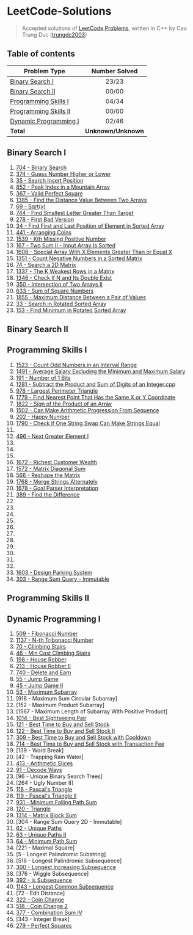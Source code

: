 # LeetCode-Solutions
> Accepted solutions of [LeetCode Problems](https://leetcode.com/problemset/all/), written in C++ by Cao Trung Duc ([trungdc2003](https://leetcode.com/trungdc2003/))

## Table of contents
|                   Problem Type                    | Number Solved |
|---------------------------------------------------|:-------------:|
| [Binary Search I](#Binary-Search-I)               |     23/23     |
| [Binary Search II](#Binary-Search-II)             |     00/00     |
| [Programming Skills I](#Programming-Skills-I)     |     04/34     |
| [Programming Skills II](#Programming-Skills-II)   |     00/00     |
| [Dynamic Programming I](#Dynamic-Programming-I)   |     02/46     |
| **Total**                                         |**Unknown/Unknown**|

## Binary Search I
1. [704 - Binary Search](source/704%20-%20Binary%20Search.cpp) 
2. [374 - Guess Number Higher or Lower](source/374%20-%20Guess%20Number%20Higher%20or%20Lower.cpp) 
3. [35 - Search Insert Position](source/35%20-%20Search%20Insert%20Position.cpp) 
4. [852 - Peak Index in a Mountain Array](source/852%20-%20Peak%20Index%20in%20a%20Mountain%20Array.cpp) 
5. [367 - Valid Perfect Square](source/367%20-%20Valid%20Perfect%20Square.cpp) 
6. [1385 - Find the Distance Value Between Two Arrays](source/1385%20-%20Find%20the%20Distance%20Value%20Between%20Two%20Arrays.cpp)
7. [69 - Sqrt(x)](source/69%20-%20Sqrt(x).cpp)
8. [744 - Find Smallest Letter Greater Than Target](source/744%20-%20Find%20Smallest%20Letter%20Greater%20Than%20Target.cpp)
9. [278 - First Bad Version](source/278%20-%20First%20Bad%20Version.cpp)
10. [34 - Find First and Last Position of Element in Sorted Array](source/34%20-%20Find%20First%20and%20Last%20Position%20of%20Element%20in%20Sorted%20Array.cpp)
11. [441 - Arranging Coins](source/441%20-%20Arranging%20Coins.cpp)
12. [1539 - Kth Missing Positive Number](source/1539%20-%20Kth%20Missing%20Positive%20Number.cpp)
13. [167 - Two Sum II - Input Array Is Sorted](source/167%20-%20Two%20Sum%20II%20-%20Input%20Array%20Is%20Sorted.cpp)
14. [1608 - Special Array With X Elements Greater Than or Equal X](source/1608%20-%20Special%20Array%20With%20X%20Elements%20Greater%20Than%20or%20Equal%20X.cpp)
15. [1351 - Count Negative Numbers in a Sorted Matrix](source/1351%20-%20Count%20Negative%20Numbers%20in%20a%20Sorted%20Matrix.cpp)
16. [74 - Search a 2D Matrix](source/74%20-%20Search%20a%202D%20Matrix.cpp)
17. [1337 - The K Weakest Rows in a Matrix](source/1337%20-%20The%20K%20Weakest%20Rows%20in%20a%20Matrix.cpp)
18. [1346 - Check If N and Its Double Exist](source/1346%20-%20Check%20If%20N%20and%20Its%20Double%20Exist.cpp)
19. [350 - Intersection of Two Arrays II](source/350%20-%20Intersection%20of%20Two%20Arrays%20II.cpp)
20. [633 - Sum of Square Numbers](source/633%20-%20Sum%20of%20Square%20Numbers.cpp)
21. [1855 - Maximum Distance Between a Pair of Values](source/1855%20-%20Maximum%20Distance%20Between%20a%20Pair%20of%20Values.cpp)
22. [33 - Search in Rotated Sorted Array](source/33%20-%20Search%20in%20Rotated%20Sorted%20Array.cpp)
23. [153 - Find Minimum in Rotated Sorted Array](source/153%20-%20Find%20Minimum%20in%20Rotated%20Sorted%20Array.cpp)

## Binary Search II


## Programming Skills I
1. [1523 - Count Odd Numbers in an Interval Range](source/1523%20-%20Count%20Odd%20Numbers%20in%20an%20Interval%20Range.cpp)
2. [1491 - Average Salary Excluding the Minimum and Maximum Salary](source/1491%20-%20Average%20Salary%20Excluding%20the%20Minimum%20and%20Maximum%20Salary.cpp)
3. [191 - Number of 1 Bits](source/191%20-%20Number%20of%201%20Bits.cpp)
4. [1281 - Subtract the Product and Sum of Digits of an Integer.cpp](source/1281%20-%20Subtract%20the%20Product%20and%20Sum%20of%20Digits%20of%20an%20Integer.cpp)
5. [976 - Largest Perimeter Triangle](source/976%20-%20Largest%20Perimeter%20Triangle.cpp)
6. [1779 - Find Nearest Point That Has the Same X or Y Coordinate](source/1779%20-%20Find%20Nearest%20Point%20That%20Has%20the%20Same%20X%20or%20Y%20Coordinate.cpp)
7. [1822 - Sign of the Product of an Array](source/1822%20-%20Sign%20of%20the%20Product%20of%20an%20Array.cpp)
8. [1502 - Can Make Arithmetic Progression From Sequence](source/1502%20-%20Can%20Make%20Arithmetic%20Progression%20From%20Sequence.cpp)
9. [202 - Happy Number](source/202%20-%20Happy%20Number.cpp)
10. [1790 - Check if One String Swap Can Make Strings Equal](source/1790%20-%20Check%20if%20One%20String%20Swap%20Can%20Make%20Strings%20Equal.cpp)
11. []()
12. [496 - Next Greater Element I](source/496%20-%20Next%20Greater%20Element%20I.cpp)
13. []()
14. []()
15. []()
16. [1672 - Richest Customer Wealth](source/1672%20-%20Richest%20Customer%20Wealth.cpp)
17. [1572 - Matrix Diagonal Sum](source/1572%20-%20Matrix%20Diagonal%20Sum.cpp)
18. [566 - Reshape the Matrix](source/566%20-%20Reshape%20the%20Matrix.cpp)
19. [1768 - Merge Strings Alternately](source/1768%20-%20Merge%20Strings%20Alternately.cpp)
20. [1678 - Goal Parser Interpretation](source/1678%20-%20Goal%20Parser%20Interpretation.cpp)
21. [389 - Find the Difference](source/389%20-%20Find%20the%20Difference.cpp)
22. []()
23. []()
24. []()
25. []()
26. []()
27. []()
28. []()
29. []()
30. []()
31. []()
32. []()
33. [1603 - Design Parking System](source/1603%20-%20Design%20Parking%20System.cpp)
34. [303 - Range Sum Query - Immutable](source/303%20-%20Range%20Sum%20Query%20-%20Immutable.cpp)

## Programming Skills II


## Dynamic Programming I
1. [509 - Fibonacci Number](source/509%20-%20Fibonacci%20Number)
2. [1137 - N-th Tribonacci Number](source/1137%20-%20N-th%20Tribonacci%20Number.cpp)
3. [70 - Climbing Stairs](source/70%20-%20Climbing%20Stairs.cpp)
4. [46 - Min Cost Climbing Stairs](source/746%20-%20Min%20Cost%20Climbing%20Stairs.cpp)
5. [198 - House Robber](source/198%20-%20House%20Robber.cpp)
6. [213 - House Robber II](source/213%20-%20House%20Robber%20II.cpp)
7. [740 - Delete and Earn](source/740%20-%20Delete%20and%20Earn.cpp)
8. [55 - Jump Game](source/55%20-%20Jump%20Game.cpp)
9. [45 - Jump Game II](source/45%20-%20Jump%20Game%20II.cpp)
10. [53 - Maximum Subarray](source/53%20-%20Maximum%20Subarray.cpp)
11. [918 - Maximum Sum Circular Subarray]
12. [152 - Maximum Product Subarray]
13. [1567 - Maximum Length of Subarray With Positive Product]
14. [1014 - Best Sightseeing Pair](source/1014%20-%20Best%20Sightseeing%20Pair.cpp)
15. [121 - Best Time to Buy and Sell Stock](source/121%20-%20Best%20Time%20to%20Buy%20and%20Sell%20Stock.cpp)
16. [122 - Best Time to Buy and Sell Stock II](source/122%20-%20Best%20Time%20to%20Buy%20and%20Sell%20Stock%20II.cpp)
17. [309 - Best Time to Buy and Sell Stock with Cooldown]()
18. [714 - Best Time to Buy and Sell Stock with Transaction Fee]()
19. [139 - Word Break]
20. [42 - Trapping Rain Water]
21. [413 - Arithmetic Slices](source/413%20-%20Arithmetic%20Slices.cpp)
22. [91 - Decode Ways](source/91%20-%20Decode%20Ways.cpp)
23. [96 - Unique Binary Search Trees]
24. [264 - Ugly Number II]
25. [118 - Pascal's Triangle](source/118%20-%20Pascal's%20Triangle.cpp)
26. [119 - Pascal's Triangle II](source/119%20-%20Pascal's%20Triangle%20II.cpp)
27. [931 - Minimum Falling Path Sum](source/931%20-%20Minimum%20Falling%20Path%20Sum.cpp)
28. [120 - Triangle](source/120%20-%20Triangle.cpp)
29. [1314 - Matrix Block Sum](source/1314%20-%20Matrix%20Block%20Sum.cpp)
30. [304 - Range Sum Query 2D - Immutable]
31. [62 - Unique Paths](source/62%20-%20Unique%20Paths.cpp)
32. [63 - Unique Paths II](source/63%20-%20Unique%20Paths%20II.cpp)
33. [64 - Minimum Path Sum](source/64%20-%20Minimum%20Path%20Sum.cpp)
34. [221 - Maximal Square]
35. [5 - Longest Palindromic Substring]
36. [516 - Longest Palindromic Subsequence]
37. [300 - Longest Increasing Subsequence](source/300%20-%20Longest%20Increasing%20Subsequence.cpp)
38. [376 - Wiggle Subsequence]
39. [392 - Is Subsequence](source/392%20-%20Is%20Subsequence.cpp)
40. [1143 - Longest Common Subsequence](source/1143%20-%20Longest%20Common%20Subsequence.cpp)
41. [72 - Edit Distance]
42. [322 - Coin Change](source/322%20-%20Coin%20Change.cpp)
43. [518 - Coin Change 2](source/518%20-%20Coin%20Change%202.cpp)
44. [377 - Combination Sum IV](source/377%20-%20Combination%20Sum%20IV.cpp)
45. [343 - Integer Break]
46. [279 - Perfect Squares](source/279%20-%20Perfect%20Squares.cpp)
